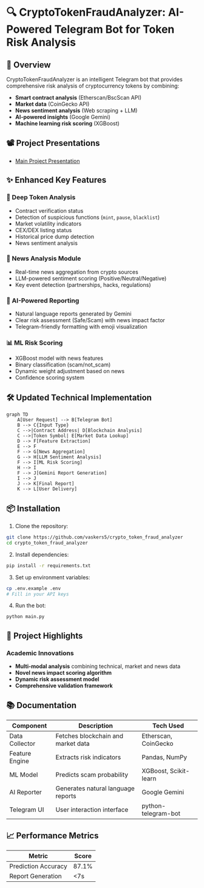 # 🔍 CryptoTokenFraudAnalyzer: AI-Powered Telegram Bot for Token Risk Analysis

## 🚀 Overview

CryptoTokenFraudAnalyzer is an intelligent Telegram bot that provides comprehensive risk analysis of cryptocurrency tokens by combining:
- **Smart contract analysis** (Etherscan/BscScan API)
- **Market data** (CoinGecko API)
- **News sentiment analysis** (Web scraping + LLM)
- **AI-powered insights** (Google Gemini)
- **Machine learning risk scoring** (XGBoost)

## 📽 Project Presentations
- [Main Project Presentation](https://github.com/vaskers5/crypto_token_fraud_analyzer/blob/main/data/presentations/crypto_token_scam_analyzer_bot_presentation.pdf)

## ✨ Enhanced Key Features

### 🔬 Deep Token Analysis
- Contract verification status
- Detection of suspicious functions (`mint`, `pause`, `blacklist`)
- Market volatility indicators
- CEX/DEX listing status
- Historical price dump detection
- News sentiment analysis

### 📰 News Analysis Module
- Real-time news aggregation from crypto sources
- LLM-powered sentiment scoring (Positive/Neutral/Negative)
- Key event detection (partnerships, hacks, regulations)

### 🤖 AI-Powered Reporting
- Natural language reports generated by Gemini
- Clear risk assessment (Safe/Scam) with news impact factor
- Telegram-friendly formatting with emoji visualization

### 📊 ML Risk Scoring
- XGBoost model with news features
- Binary classification (scam/not_scam)
- Dynamic weight adjustment based on news
- Confidence scoring system

## 🛠 Updated Technical Implementation

```mermaid
graph TD
    A[User Request] --> B[Telegram Bot]
    B --> C{Input Type}
    C -->|Contract Address| D[Blockchain Analysis]
    C -->|Token Symbol| E[Market Data Lookup]
    D --> F[Feature Extraction]
    E --> F
    F --> G[News Aggregation]
    G --> H[LLM Sentiment Analysis]
    F --> I[ML Risk Scoring]
    H --> I
    F --> J[Gemini Report Generation]
    I --> J
    J --> K[Final Report]
    K --> L[User Delivery]
```

## 📦 Installation

1. Clone the repository:
```bash
git clone https://github.com/vaskers5/crypto_token_fraud_analyzer
cd crypto_token_fraud_analyzer
```

2. Install dependencies:
```bash
pip install -r requirements.txt
```

3. Set up environment variables:
```bash
cp .env.example .env
# Fill in your API keys
```

4. Run the bot:
```bash
python main.py
```

## 🌟 Project Highlights

### Academic Innovations
- **Multi-modal analysis** combining technical, market and news data
- **Novel news impact scoring algorithm**
- **Dynamic risk assessment model**
- **Comprehensive validation framework**


## 📚 Documentation

| Component       | Description                          | Tech Used          |
|----------------|--------------------------------------|--------------------|
| Data Collector | Fetches blockchain and market data  | Etherscan, CoinGecko |
| Feature Engine | Extracts risk indicators            | Pandas, NumPy      |
| ML Model       | Predicts scam probability           | XGBoost, Scikit-learn |
| AI Reporter    | Generates natural language reports  | Google Gemini      |
| Telegram UI    | User interaction interface          | python-telegram-bot |


## 📈 Performance Metrics

| Metric               | Score   |
|----------------------|---------|
| Prediction Accuracy  | 87.1%   |
| Report Generation   | <7s     |
